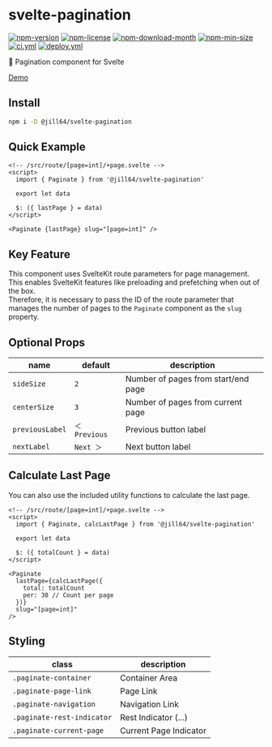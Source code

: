 <!----- BEGIN GHOST DOCS HEADER ----->

# svelte-pagination

[![npm-version](https://img.shields.io/npm/v/@jill64/svelte-pagination)](https://npmjs.com/package/@jill64/svelte-pagination) [![npm-license](https://img.shields.io/npm/l/@jill64/svelte-pagination)](https://npmjs.com/package/@jill64/svelte-pagination) [![npm-download-month](https://img.shields.io/npm/dm/@jill64/svelte-pagination)](https://npmjs.com/package/@jill64/svelte-pagination) [![npm-min-size](https://img.shields.io/bundlephobia/min/@jill64/svelte-pagination)](https://npmjs.com/package/@jill64/svelte-pagination) [![ci.yml](https://github.com/jill64/svelte-pagination/actions/workflows/ci.yml/badge.svg)](https://github.com/jill64/svelte-pagination/actions/workflows/ci.yml) [![deploy.yml](https://github.com/jill64/svelte-pagination/actions/workflows/deploy.yml/badge.svg)](https://github.com/jill64/svelte-pagination/actions/workflows/deploy.yml)

📖 Pagination component for Svelte

<!----- END GHOST DOCS HEADER ----->

[Demo](https://jill64.github.io/svelte-pagination)

## Install

```sh
npm i -D @jill64/svelte-pagination
```

## Quick Example

```svelte
<!-- /src/route/[page=int]/+page.svelte -->
<script>
  import { Paginate } from '@jill64/svelte-pagination'

  export let data

  $: ({ lastPage } = data)
</script>

<Paginate {lastPage} slug="[page=int]" />
```

## Key Feature

This component uses SvelteKit route parameters for page management.  
This enables SvelteKit features like preloading and prefetching when out of the box.  
Therefore, it is necessary to pass the ID of the route parameter that manages the number of pages to the `Paginate` component as the `slug` property.

## Optional Props

| name            | default       | description                         |
| --------------- | ------------- | ----------------------------------- |
| `sideSize`      | `2`           | Number of pages from start/end page |
| `centerSize`    | `3`           | Number of pages from current page   |
| `previousLabel` | `＜ Previous` | Previous button label               |
| `nextLabel`     | `Next ＞`     | Next button label                   |

## Calculate Last Page

You can also use the included utility functions to calculate the last page.

```svelte
<!-- /src/route/[page=int]/+page.svelte -->
<script>
  import { Paginate, calcLastPage } from '@jill64/svelte-pagination'

  export let data

  $: ({ totalCount } = data)
</script>

<Paginate
  lastPage={calcLastPage({
    total: totalCount
    per: 30 // Count per page
  })}
  slug="[page=int]"
/>
```

## Styling

| class                      | description            |
| -------------------------- | ---------------------- |
| `.paginate-container`      | Container Area         |
| `.paginate-page-link`      | Page Link              |
| `.paginate-navigation`     | Navigation Link        |
| `.paginate-rest-indicator` | Rest Indicator (...)   |
| `.paginate-current-page`   | Current Page Indicator |
